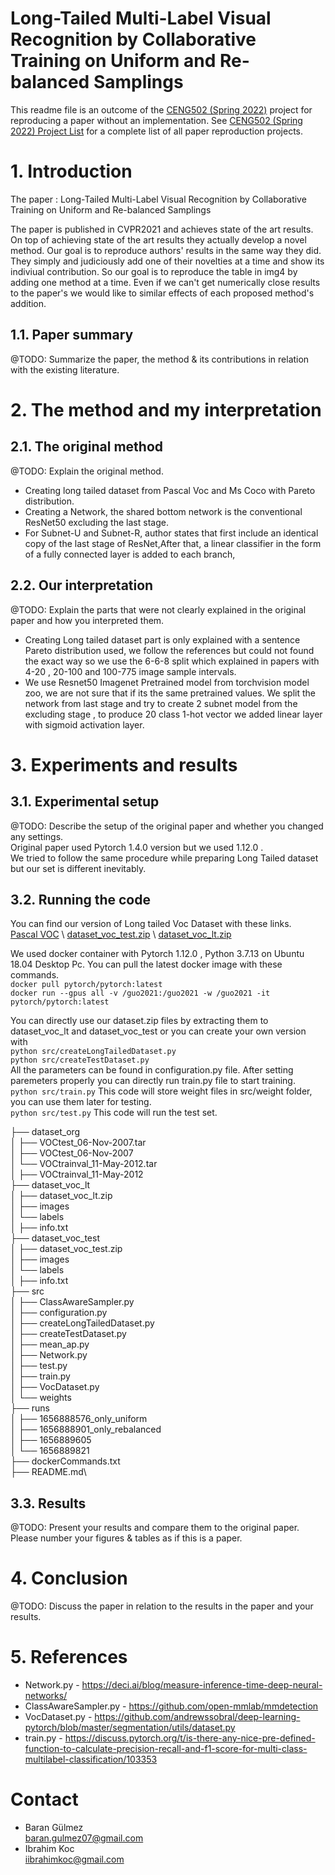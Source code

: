 # Long-Tailed Multi-Label Visual Recognition by Collaborative Training on Uniform and Re-balanced Samplings

This readme file is an outcome of the [CENG502 (Spring 2022)](https://ceng.metu.edu.tr/~skalkan/ADL/) project for reproducing a paper without an implementation. See [CENG502 (Spring 2022) Project List]([https://github.com/sinankalkan/CENG502-Spring2021](https://github.com/CENG502-Projects/CENG502-Spring2022)) for a complete list of all paper reproduction projects.

# 1. Introduction

The paper : Long-Tailed Multi-Label Visual Recognition by Collaborative Training on
Uniform and Re-balanced Samplings 

The paper is published in CVPR2021 and achieves state of the art results. On top of achieving state of the art results they actually develop a novel method. Our goal is to reproduce authors' results in the same way they did. They simply and judiciously add one of their novelties at a time and show its indiviual contribution. So our goal is to reproduce the table in img4 by adding one method at a time. Even if we can't get numerically close results to the paper's we would like to similar effects of each proposed method's addition. 

## 1.1. Paper summary

@TODO: Summarize the paper, the method & its contributions in relation with the existing literature.



# 2. The method and my interpretation

## 2.1. The original method

@TODO: Explain the original method.
- Creating long tailed dataset from Pascal Voc and Ms Coco with Pareto distribution.
- Creating a Network, the shared bottom network is the conventional ResNet50 excluding the last stage. 
- For Subnet-U and Subnet-R, author states that first include an identical copy of the last stage of ResNet,After that, a linear classifier in the form of a fully connected layer is added to each branch,
## 2.2. Our interpretation 

@TODO: Explain the parts that were not clearly explained in the original paper and how you interpreted them.
- Creating Long tailed dataset part is only explained with a sentence Pareto distribution used, we follow the references but could not found the exact way so we use the 6-6-8 split which explained in papers with 4-20 , 20-100 and 100-775 image sample intervals. 
- We use Resnet50 Imagenet Pretrained model from torchvision model zoo, we are not sure that if its the same pretrained values. We split the network from last stage and try to create 2 subnet model from the excluding stage , to produce 20 class 1-hot vector we added linear layer with sigmoid activation layer.   

# 3. Experiments and results

## 3.1. Experimental setup

@TODO: Describe the setup of the original paper and whether you changed any settings.\
Original paper used Pytorch 1.4.0 version but we used 1.12.0 .\
We tried to follow the same procedure while preparing Long Tailed dataset but our set is different inevitably.

## 3.2. Running the code

You can find our version of Long tailed Voc Dataset with these links. \
[Pascal VOC]([http://host.robots.ox.ac.uk/pascal/VOC/](http://host.robots.ox.ac.uk/pascal/VOC/)) \
[dataset_voc_test.zip]([https://drive.google.com/file/d/14zlzl8V-gI7f9hAlLgcZgoYSK9TJdBD7/view?usp=sharing](https://drive.google.com/file/d/14zlzl8V-gI7f9hAlLgcZgoYSK9TJdBD7/view?usp=sharing)) \
[dataset_voc_lt.zip]([https://drive.google.com/file/d/135dGh0ti0vvIbWeePVN66UQvkX8DKJAr/view?usp=sharing](https://drive.google.com/file/d/135dGh0ti0vvIbWeePVN66UQvkX8DKJAr/view?usp=sharing)) 

We used docker container with Pytorch 1.12.0 , Python 3.7.13 on Ubuntu 18.04 Desktop Pc. You can pull the latest docker image with these commands. \
`docker pull pytorch/pytorch:latest`  
`docker run --gpus all -v /guo2021:/guo2021 -w /guo2021 -it pytorch/pytorch:latest`

You can directly use our dataset.zip files by extracting them to dataset_voc_lt and dataset_voc_test or you can create your own version with \
`python src/createLongTailedDataset.py` \
`python src/createTestDataset.py`\
All the parameters can be found in configuration.py file. After setting paremeters properly you can directly run train.py file to start training. \
`python src/train.py` This code will store weight files in src/weight folder, you can use them later for testing. \
`python src/test.py` This code will run the test set.


├── dataset_org\
│   ├── VOCtest_06-Nov-2007.tar\
│   ├── VOCtest_06-Nov-2007\
│   └── VOCtrainval_11-May-2012.tar\
│   ├── VOCtrainval_11-May-2012\
├── dataset_voc_lt\
│   ├── dataset_voc_lt.zip\
│   ├── images\
│   └── labels\
│   ├── info.txt\
├── dataset_voc_test\
│   ├── dataset_voc_test.zip\
│   ├── images\
│   └── labels\
│   ├── info.txt\
├── src\
│   ├── ClassAwareSampler.py\
│   ├── configuration.py\
│   ├── createLongTailedDataset.py\
│   ├── createTestDataset.py\
│   ├── mean_ap.py\
│   ├── Network.py\
│   ├── test.py\
│   ├── train.py\
│   ├── VocDataset.py\
│   └── weights\
├── runs\
│   ├── 1656888576_only_uniform\
│   ├── 1656888901_only_rebalanced\
│   ├── 1656889605\
│   └── 1656889821\
├── dockerCommands.txt\
├── README.md\

## 3.3. Results

@TODO: Present your results and compare them to the original paper. Please number your figures & tables as if this is a paper.

# 4. Conclusion

@TODO: Discuss the paper in relation to the results in the paper and your results.

# 5. References
- Network.py - https://deci.ai/blog/measure-inference-time-deep-neural-networks/
- ClassAwareSampler.py - https://github.com/open-mmlab/mmdetection 
- VocDataset.py - https://github.com/andrewssobral/deep-learning-pytorch/blob/master/segmentation/utils/dataset.py
- train.py - https://discuss.pytorch.org/t/is-there-any-nice-pre-defined-function-to-calculate-precision-recall-and-f1-score-for-multi-class-multilabel-classification/103353

# Contact

- Baran Gülmez \
baran.gulmez07@gmail.com
- Ibrahim Koc \
iibrahimkoc@gmail.com
